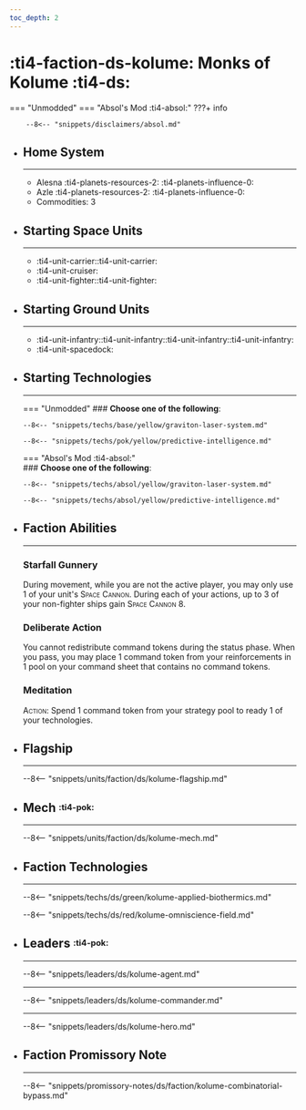 ```yaml
---
toc_depth: 2
---
```


# :ti4-faction-ds-kolume: Monks of Kolume :ti4-ds:
=== "Unmodded"
=== "Absol's Mod :ti4-absol:" 
    ???+ info

        --8<-- "snippets/disclaimers/absol.md"

<div class="grid cards" markdown>

-   ## __Home System__

    ---

    * Alesna :ti4-planets-resources-2: :ti4-planets-influence-0:
    * Azle :ti4-planets-resources-2: :ti4-planets-influence-0:
    * Commodities: 3

</div>

<div class="grid cards" markdown>

-   ## __Starting Space Units__

    ---

    * :ti4-unit-carrier::ti4-unit-carrier:
    * :ti4-unit-cruiser:
    * :ti4-unit-fighter::ti4-unit-fighter:

-   ## __Starting Ground Units__

    ---

    * :ti4-unit-infantry::ti4-unit-infantry::ti4-unit-infantry::ti4-unit-infantry:
    * :ti4-unit-spacedock:

-   ## __Starting Technologies__

    ---
    === "Unmodded"
        ### **Choose one of the following**:

        --8<-- "snippets/techs/base/yellow/graviton-laser-system.md"

        --8<-- "snippets/techs/pok/yellow/predictive-intelligence.md"

    === "Absol's Mod :ti4-absol:"  
        ### **Choose one of the following**:
        
        --8<-- "snippets/techs/absol/yellow/graviton-laser-system.md"

        --8<-- "snippets/techs/absol/yellow/predictive-intelligence.md"

-   ## __Faction Abilities__

    ---
    ### **Starfall Gunnery**
    
    During movement, while you are not the active player, you may only use 1 of your unit's <span style="font-variant:small-caps;">Space Cannon</span>. 
    During each of your actions, up to 3 of your non-fighter ships gain <span style="font-variant:small-caps;">Space Cannon 8</span>.

    ### **Deliberate Action**
    
    You cannot redistribute command tokens during the status phase. 
    When you pass, you may place 1 command token from your reinforcements in 1 pool on your command sheet that contains no command tokens.

    ### **Meditation**
    
    <span style="font-variant:small-caps;">Action</span>: Spend 1 command token from your strategy pool to ready 1 of your technologies.

-   ## __Flagship__

    ---
    --8<-- "snippets/units/faction/ds/kolume-flagship.md"

-   ## __Mech__ <sup><sub>:ti4-pok:</sub></sup>

    ---
    --8<-- "snippets/units/faction/ds/kolume-mech.md"

</div>

<div class="grid cards" markdown>

-   ## __Faction Technologies__

    ---

    --8<-- "snippets/techs/ds/green/kolume-applied-biothermics.md"

    --8<-- "snippets/techs/ds/red/kolume-omniscience-field.md"


-   ## __Leaders__ <sup><sub>:ti4-pok:</sub></sup>

    ---
    
    --8<-- "snippets/leaders/ds/kolume-agent.md"

    ---

    --8<-- "snippets/leaders/ds/kolume-commander.md"

    ---

    --8<-- "snippets/leaders/ds/kolume-hero.md"

-   ## __Faction Promissory Note__

    ---
    --8<-- "snippets/promissory-notes/ds/faction/kolume-combinatorial-bypass.md"

</div>

